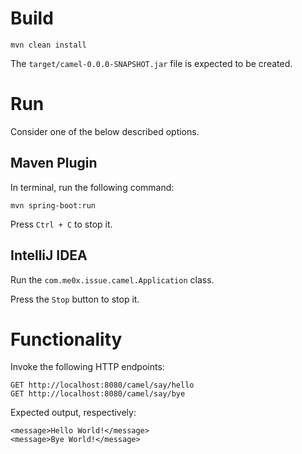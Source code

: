 # Build

```
mvn clean install
```

The `target/camel-0.0.0-SNAPSHOT.jar` file is expected to be created.

# Run

Consider one of the below described options.

## Maven Plugin

In terminal, run the following command:

```
mvn spring-boot:run
```

Press `Ctrl + C` to stop it.

## IntelliJ IDEA

Run the `com.me0x.issue.camel.Application` class.

Press the `Stop` button to stop it.

# Functionality

Invoke the following HTTP endpoints:

```
GET http://localhost:8080/camel/say/hello
GET http://localhost:8080/camel/say/bye
```

Expected output, respectively:

```
<message>Hello World!</message>
<message>Bye World!</message>
```
